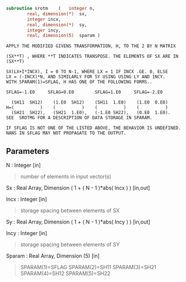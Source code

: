 ```fortran
subroutine srotm	(	integer	n,
		real, dimension(*)	sx,
		integer	incx,
		real, dimension(*)	sy,
		integer	incy,
		real, dimension(5)	sparam )
```

    APPLY THE MODIFIED GIVENS TRANSFORMATION, H, TO THE 2 BY N MATRIX

    (SX**T) , WHERE **T INDICATES TRANSPOSE. THE ELEMENTS OF SX ARE IN
    (SX**T)

    SX(LX+I*INCX), I = 0 TO N-1, WHERE LX = 1 IF INCX .GE. 0, ELSE
    LX = (-INCX)*N, AND SIMILARLY FOR SY USING USING LY AND INCY.
    WITH SPARAM(1)=SFLAG, H HAS ONE OF THE FOLLOWING FORMS..

    SFLAG=-1.E0     SFLAG=0.E0        SFLAG=1.E0     SFLAG=-2.E0

      (SH11  SH12)    (1.E0  SH12)    (SH11  1.E0)    (1.E0  0.E0)
    H=(          )    (          )    (          )    (          )
      (SH21  SH22),   (SH21  1.E0),   (-1.E0 SH22),   (0.E0  1.E0).
    SEE  SROTMG FOR A DESCRIPTION OF DATA STORAGE IN SPARAM.

    IF SFLAG IS NOT ONE OF THE LISTED ABOVE, THE BEHAVIOR IS UNDEFINED.
    NANS IN SFLAG MAY NOT PROPAGATE TO THE OUTPUT.


## Parameters
N : Integer [in]
> number of elements in input vector(s)

Sx : Real Array, Dimension ( 1 + ( N - 1 )*abs( Incx ) ) [in,out]

Incx : Integer [in]
> storage spacing between elements of SX

Sy : Real Array, Dimension ( 1 + ( N - 1 )*abs( Incy ) ) [in,out]

Incy : Integer [in]
> storage spacing between elements of SY

Sparam : Real Array, Dimension (5) [in]
> SPARAM(1)=SFLAG
> SPARAM(2)=SH11
> SPARAM(3)=SH21
> SPARAM(4)=SH12
> SPARAM(5)=SH22

